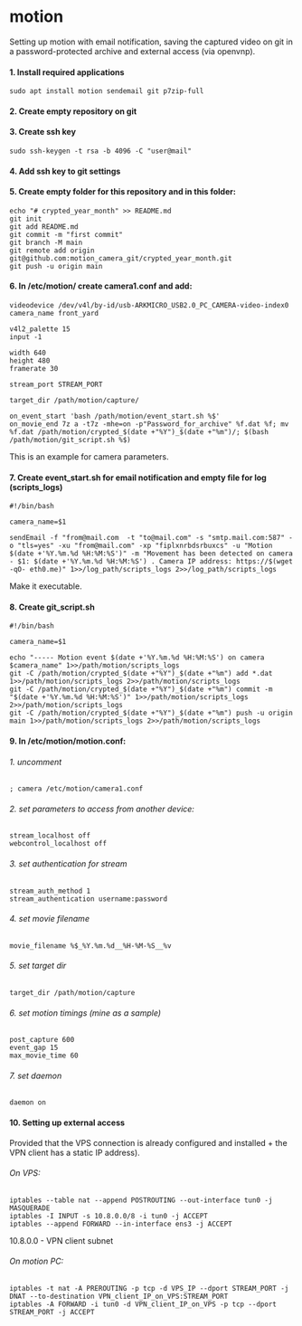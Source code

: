 # motion
Setting up motion with email notification, saving the captured video on git in a password-protected archive and external access (via openvnp).

#### 1. Install required applications
    sudo apt install motion sendemail git p7zip-full

#### 2. Create empty repository on git

#### 3. Create ssh key
    sudo ssh-keygen -t rsa -b 4096 -C "user@mail"

#### 4. Add ssh key to git settings

#### 5. Create empty folder for this repository and in this folder:
    echo "# crypted_year_month" >> README.md
    git init
    git add README.md
    git commit -m "first commit"
    git branch -M main
    git remote add origin git@github.com:motion_camera_git/crypted_year_month.git
    git push -u origin main

#### 6. In /etc/motion/ create camera1.conf and add:
    videodevice /dev/v4l/by-id/usb-ARKMICRO_USB2.0_PC_CAMERA-video-index0
    camera_name front_yard

    v4l2_palette 15
    input -1

    width 640
    height 480
    framerate 30

    stream_port STREAM_PORT

    target_dir /path/motion/capture/

    on_event_start 'bash /path/motion/event_start.sh %$'
    on_movie_end 7z a -t7z -mhe=on -p"Password_for_archive" %f.dat %f; mv %f.dat /path/motion/crypted_$(date +"%Y")_$(date +"%m")/; $(bash /path/motion/git_script.sh %$)
This is an example for camera parameters.

#### 7. Create event_start.sh for email notification and empty file for log (scripts_logs)
    #!/bin/bash

    camera_name=$1

    sendEmail -f "from@mail.com  -t "to@mail.com" -s "smtp.mail.com:587" -o "tls=yes" -xu "from@mail.com" -xp "fiplxnrbdsrbuxcs" -u "Motion $(date +'%Y.%m.%d %H:%M:%S')" -m "Movement has been detected on camera - $1: $(date +'%Y.%m.%d %H:%M:%S') . Camera IP address: https://$(wget -qO- eth0.me)" 1>>/log_path/scripts_logs 2>>/log_path/scripts_logs
Make it executable.

#### 8. Create git_script.sh

    #!/bin/bash

    camera_name=$1

    echo "----- Motion event $(date +'%Y.%m.%d %H:%M:%S') on camera $camera_name" 1>>/path/motion/scripts_logs
    git -C /path/motion/crypted_$(date +"%Y")_$(date +"%m") add *.dat 1>>/path/motion/scripts_logs 2>>/path/motion/scripts_logs
    git -C /path/motion/crypted_$(date +"%Y")_$(date +"%m") commit -m "$(date +'%Y.%m.%d %H:%M:%S')" 1>>/path/motion/scripts_logs 2>>/path/motion/scripts_logs
    git -C /path/motion/crypted_$(date +"%Y")_$(date +"%m") push -u origin main 1>>/path/motion/scripts_logs 2>>/path/motion/scripts_logs

#### 9. In /etc/motion/motion.conf:
###### 1. uncomment
    ; camera /etc/motion/camera1.conf
###### 2. set parameters to access from another device:
    stream_localhost off
    webcontrol_localhost off
###### 3. set authentication for stream
    stream_auth_method 1
    stream_authentication username:password
###### 4. set movie filename
    movie_filename %$_%Y.%m.%d__%H-%M-%S__%v
###### 5. set target dir
    target_dir /path/motion/capture
###### 6. set motion timings (mine as a sample)
    post_capture 600
    event_gap 15
    max_movie_time 60
###### 7. set daemon
    daemon on

#### 10. Setting up external access 
Provided that the VPS connection is already configured and installed + the VPN client has a static IP address).

###### On VPS:
    iptables --table nat --append POSTROUTING --out-interface tun0 -j MASQUERADE
    iptables -I INPUT -s 10.8.0.0/8 -i tun0 -j ACCEPT
    iptables --append FORWARD --in-interface ens3 -j ACCEPT
10.8.0.0 -  VPN client subnet

###### On motion PC:
    iptables -t nat -A PREROUTING -p tcp -d VPS_IP --dport STREAM_PORT -j DNAT --to-destination VPN_client_IP_on_VPS:STREAM_PORT
    iptables -A FORWARD -i tun0 -d VPN_client_IP_on_VPS -p tcp --dport STREAM_PORT -j ACCEPT
